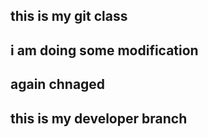 ## this is my git class ##

## i am doing some modification ##

## again chnaged ##

## this is my developer branch ##
